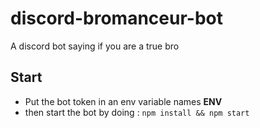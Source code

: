 # discord-bromanceur-bot
A discord bot saying if you are a true bro

## Start
- Put the bot token in an env variable names **ENV**
- then start the bot by doing : ```npm install && npm start```
